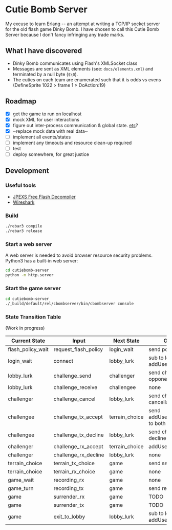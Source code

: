 # Cutie Bomb Server
My excuse to learn Erlang -- an attempt at writing a TCP/IP socket server for the old flash game Dinky Bomb.  I have chosen to call this Cutie Bomb Server because I don't fancy infringing any trade marks.

## What I have discovered

* Dinky Bomb communicates using Flash's XMLSocket class
* Messages are sent as XML elements (see: `docs/elements.xml`) and terminated by a null byte (`$\0`).
* The cuties on each team are enumerated such that it is odds vs evens (DefineSprite 1022 > frame 1 > DoAction:19)

## Roadmap

- [x] get the game to run on localhost
- [x] mock XML for user interactions
- [x] figure out inter-process communication & global state. [ets](http://erlang.org/doc/man/ets.html)?
- [x] ~replace mock data with real data~
- [ ] implement all events/states
- [ ] implement any timeouts and resource clean-up required
- [ ] test
- [ ] deploy somewhere, for great justice

## Development

### Useful tools
* [JPEXS Free Flash Decompiler](https://github.com/jindrapetrik/jpexs-decompiler)
* [Wireshark](https://www.wireshark.org/)

### Build

```bash
./rebar3 compile
./rebar3 release
```

### Start a web server

A web server is needed to avoid browser resource security problems.
Python3 has a built-in web server:

```bash
cd cutiebomb-server
python -m http.server
```

### Start the game server
```bash
cd cutiebomb-server
./_build/default/rel/cbombserver/bin/cbombserver console
```

### State Transition Table
(Work in progress)

| Current State     | Input                | Next State     | Output                           | Done
|-------------------|----------------------|----------------|----------------------------------|------
| flash_policy_wait | request_flash_policy | login_wait     | send policy doc                  | ☐
| login_wait        | connect              | lobby_lurk     | sub to lobby, tx addUser tag     | ☑
| lobby_lurk        | challenge_send       | challenger     | send challenge to opponent       | ☐
| lobby_lurk        | challenge_receive    | challengee     | none                             | ☐
| challenger        | challenge_cancel     | lobby_lurk     | send challenge cancellation      | ☐
| challengee        | challenge_tx_accept  | terrain_choice | send addUserToService to both    | ☑
| challengee        | challenge_tx_decline | lobby_lurk     | send challenge decline           | ☐
| challenger        | challenge_rx_accept  | terrain_choice | addUsersToService                | ☑
| challenger        | challenge_rx_decline | lobby_lurk     | none                             | ☐
| terrain_choice    | terrain_tx_choice    | game           | send selection                   | ☐
| terrain_choice    | terrain_rx_choice    | game           | none                             | ☐
| game_wait         | recording_rx         | game           | none                             | ☑
| game_turn         | recording_tx         | game           | send recording                   | ☑
| game              | surrender_rx         | game           | TODO                             | ☐
| game              | surrender_tx         | game           | TODO                             | ☐
| game              | exit_to_lobby        | lobby_lurk     | sub to lobby, tx addUser tag     | ☑
